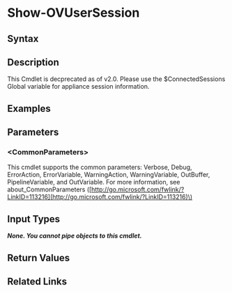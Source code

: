 ﻿---
description: Display user logon sessions.
---

# Show-OVUserSession

## Syntax

## Description

This Cmdlet is decprecated as of v2.0.  Please use the $ConnectedSessions Global variable for appliance session information.

## Examples

## Parameters

### &lt;CommonParameters&gt;

This cmdlet supports the common parameters: Verbose, Debug, ErrorAction, ErrorVariable, WarningAction, WarningVariable, OutBuffer, PipelineVariable, and OutVariable. For more information, see about\_CommonParameters \([http://go.microsoft.com/fwlink/?LinkID=113216](http://go.microsoft.com/fwlink/?LinkID=113216)\)

## Input Types

_**None.  You cannot pipe objects to this cmdlet.**_

## Return Values

## Related Links

